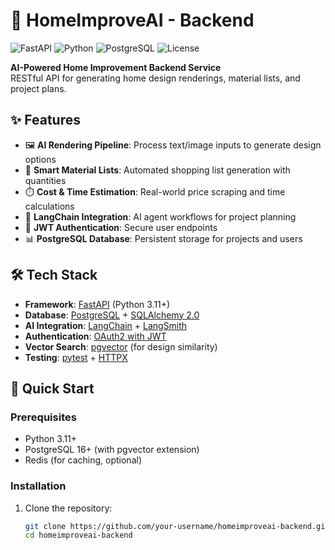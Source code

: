 # 🚀 HomeImproveAI - Backend

![FastAPI](https://img.shields.io/badge/FastAPI-0.109.0-009688?logo=fastapi)
![Python](https://img.shields.io/badge/Python-3.11+-3776AB?logo=python)
![PostgreSQL](https://img.shields.io/badge/PostgreSQL-16+-4169E1?logo=postgresql)
![License](https://img.shields.io/badge/License-MIT-blue)

**AI-Powered Home Improvement Backend Service**  
RESTful API for generating home design renderings, material lists, and project plans.

## ✨ Features

- 🖼️ **AI Rendering Pipeline**: Process text/image inputs to generate design options
- 🛒 **Smart Material Lists**: Automated shopping list generation with quantities
- ⏱️ **Cost & Time Estimation**: Real-world price scraping and time calculations
- 🔗 **LangChain Integration**: AI agent workflows for project planning
- 🔐 **JWT Authentication**: Secure user endpoints
- 📊 **PostgreSQL Database**: Persistent storage for projects and users

## 🛠️ Tech Stack

- **Framework**: [FastAPI](https://fastapi.tiangolo.com/) (Python 3.11+)
- **Database**: [PostgreSQL](https://www.postgresql.org/) + [SQLAlchemy 2.0](https://www.sqlalchemy.org/)
- **AI Integration**: [LangChain](https://www.langchain.com/) + [LangSmith](https://smith.langchain.com/)
- **Authentication**: [OAuth2 with JWT](https://fastapi.tiangolo.com/tutorial/security/oauth2-jwt/)
- **Vector Search**: [pgvector](https://github.com/pgvector/pgvector) (for design similarity)
- **Testing**: [pytest](https://docs.pytest.org/) + [HTTPX](https://www.python-httpx.org/)

## 🚀 Quick Start

### Prerequisites

- Python 3.11+
- PostgreSQL 16+ (with pgvector extension)
- Redis (for caching, optional)

### Installation

1. Clone the repository:
   ```bash
   git clone https://github.com/your-username/homeimproveai-backend.git
   cd homeimproveai-backend
